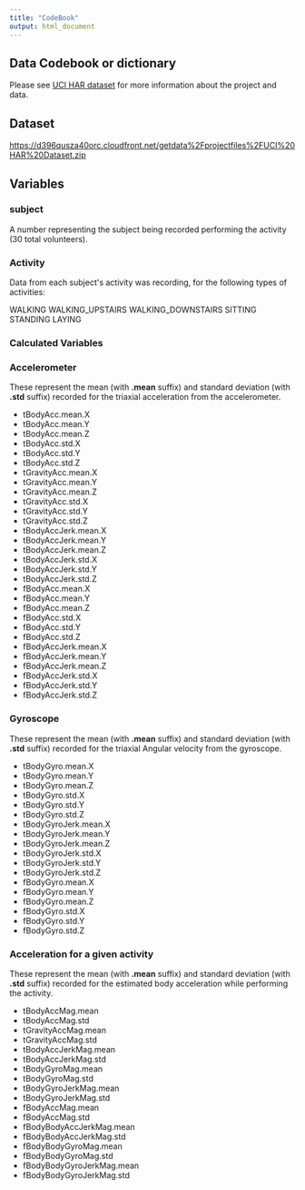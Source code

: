 ```yaml
---
title: "CodeBook"
output: html_document
---
```


## Data Codebook or dictionary
Please see [UCI HAR dataset](http://archive.ics.uci.edu/ml/datasets/Human+Activity+Recognition+Using+Smartphones) for more information about the project and data. 

## Dataset
<https://d396qusza40orc.cloudfront.net/getdata%2Fprojectfiles%2FUCI%20HAR%20Dataset.zip>

## Variables
### subject

A number representing the subject being recorded performing the activity (30 total volunteers).


### Activity

Data from each subject's activity was recording, for the following types of activities:

WALKING
WALKING_UPSTAIRS
WALKING_DOWNSTAIRS
SITTING
STANDING
LAYING


### Calculated Variables
### Accelerometer
These represent the mean (with **.mean** suffix) and standard deviation (with **.std** suffix) recorded for the triaxial acceleration from the accelerometer.

- tBodyAcc.mean.X
- tBodyAcc.mean.Y
- tBodyAcc.mean.Z
- tBodyAcc.std.X
- tBodyAcc.std.Y
- tBodyAcc.std.Z
- tGravityAcc.mean.X
- tGravityAcc.mean.Y
- tGravityAcc.mean.Z
- tGravityAcc.std.X
- tGravityAcc.std.Y
- tGravityAcc.std.Z
- tBodyAccJerk.mean.X
- tBodyAccJerk.mean.Y
- tBodyAccJerk.mean.Z
- tBodyAccJerk.std.X
- tBodyAccJerk.std.Y
- tBodyAccJerk.std.Z
- fBodyAcc.mean.X
- fBodyAcc.mean.Y
- fBodyAcc.mean.Z
- fBodyAcc.std.X
- fBodyAcc.std.Y
- fBodyAcc.std.Z
- fBodyAccJerk.mean.X
- fBodyAccJerk.mean.Y
- fBodyAccJerk.mean.Z
- fBodyAccJerk.std.X
- fBodyAccJerk.std.Y
- fBodyAccJerk.std.Z

### Gyroscope
These represent the mean (with **.mean** suffix) and standard deviation (with **.std** suffix) recorded for the triaxial Angular velocity from the gyroscope.

- tBodyGyro.mean.X
- tBodyGyro.mean.Y
- tBodyGyro.mean.Z
- tBodyGyro.std.X
- tBodyGyro.std.Y
- tBodyGyro.std.Z
- tBodyGyroJerk.mean.X
- tBodyGyroJerk.mean.Y
- tBodyGyroJerk.mean.Z
- tBodyGyroJerk.std.X
- tBodyGyroJerk.std.Y
- tBodyGyroJerk.std.Z
- fBodyGyro.mean.X
- fBodyGyro.mean.Y
- fBodyGyro.mean.Z
- fBodyGyro.std.X
- fBodyGyro.std.Y
- fBodyGyro.std.Z

### Acceleration for a given activity
These represent the mean (with **.mean** suffix) and standard deviation (with **.std** suffix) recorded for the estimated body acceleration while performing the activity.

- tBodyAccMag.mean
- tBodyAccMag.std
- tGravityAccMag.mean
- tGravityAccMag.std
- tBodyAccJerkMag.mean
- tBodyAccJerkMag.std
- tBodyGyroMag.mean
- tBodyGyroMag.std
- tBodyGyroJerkMag.mean
- tBodyGyroJerkMag.std
- fBodyAccMag.mean
- fBodyAccMag.std
- fBodyBodyAccJerkMag.mean
- fBodyBodyAccJerkMag.std
- fBodyBodyGyroMag.mean
- fBodyBodyGyroMag.std
- fBodyBodyGyroJerkMag.mean
- fBodyBodyGyroJerkMag.std